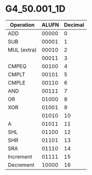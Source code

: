 # G4_50.001_1D
| Operation                     | ALUFN | Decimal |
| ----------------------------- | ----- | ------- |
|  ADD                          | 00000 | 0       |
|  SUB                          | 00001 | 1       |
|  MUL  (extra)                 | 00010 | 2       |
|                               | 00011 | 3       |
|  CMPEQ                        | 00100 | 4       |
|  CMPLT                        | 00101 | 5       |
|  CMPLE                        | 00110 | 6       |
|  AND                          | 00111 | 7       |
|  OR                           | 01000 | 8       |
|  XOR                          | 01001 | 9       |
|                               | 01010 | 10      |
|  A                            | 01011 | 11      |
|  SHL                          | 01100 | 12      |
|  SHR                          | 01101 | 13      |
|  SRA                          | 01110 | 14      |
|  Increment                    | 01111 | 15      |
|  Decrement                    | 10000 | 16      |

